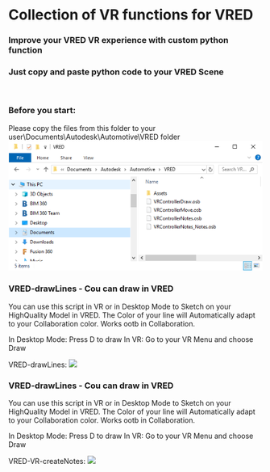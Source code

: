 # Collection of VR functions for VRED
### Improve your VRED VR experience with custom python function
### Just copy and paste python code to your VRED Scene


<br>



### Before you start:
Please copy the files from this folder to your user\Documents\Autodesk\Automotive\VRED folder
![](VRED-VR-ScreenshotOsbFiles.png)

### VRED-drawLines - Cou can draw in VRED
You can use this script in VR or in Desktop Mode to Sketch on your HighQuality Model in VRED.
The Color of your line will Automatically adapt to your Collaboration color.
Works ootb in Collaboration.

In Desktop Mode: Press D to draw
In VR: Go to your VR Menu and choose Draw

VRED-drawLines:
![](VRED-VR-drawLines.gif)


### VRED-drawLines - Cou can draw in VRED
You can use this script in VR or in Desktop Mode to Sketch on your HighQuality Model in VRED.
The Color of your line will Automatically adapt to your Collaboration color.
Works ootb in Collaboration.

In Desktop Mode: Press D to draw
In VR: Go to your VR Menu and choose Draw


VRED-VR-createNotes:
![](VRED-VR-createNotes.gif)
